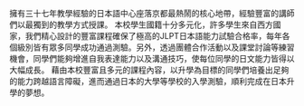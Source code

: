 擁有三十七年教學經驗的日本語中心座落京都最熱鬧的核心地帶，經驗豐富的講師們以最獨到的教學方式授課。
本校學生國籍十分多元化，許多學生來自西方國家，我們精心設計的豐富課程確保了極高的JLPT日本語能力試驗合格率，每年各個級別皆有眾多同學成功通過測驗。另外，透過團體合作活動以及課堂討論等練習機會，同學們能夠增進自我表達能力以及溝通技巧，使每位同學的日文能力皆得以大幅成長。
藉由本校豐富且多元的課程內容，以升學為目標的同學們培養出足夠的能力跨越語言障礙，進而通過日本的大學等學校的入學測驗，順利完成在日本升學的夢想。

